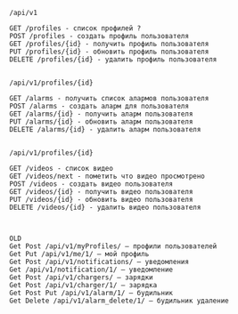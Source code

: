     /api/v1

    GET /profiles - список профилей ?
    POST /profiles - создать профиль пользователя
    GET /profiles/{id} - получить профиль пользователя
    PUT /profiles/{id} - обновить профиль пользователя
    DELETE /profiles/{id} - удалить профиль пользователя


    /api/v1/profiles/{id}

    GET /alarms - получить список алармов пользователя
    POST /alarms - создать аларм для пользователя
    GET /alarms/{id} - получить аларм пользователя
    PUT /alarms/{id} - обновить аларм пользователя
    DELETE /alarms/{id} - удалить аларм пользователя


    /api/v1/profiles/{id}

    GET /videos - список видео
    GET /videos/next - пометить что видео просмотрено
    POST /videos - создать видео пользователя
    GET /videos/{id} - получить видео пользователя
    PUT /videos/{id} - обновить видео пользователя
    DELETE /videos/{id} - удалить видео пользователя



    OLD
    Get Post /api/v1/myProfiles/ — профили пользователей
    Get Put /api/v1/me/1/ — мой профиль
    Get Post /api/v1/notifications/ — уведомления
    Get /api/v1/notification/1/ — уведомление
    Get Post /api/v1/chargers/ — зарядки
    Get Post /api/v1/charger/1/ — зарядка
    Get Post Put /api/v1/alarm/1/ — будильник
    Get Delete /api/v1/alarm_delete/1/ — будильник удаление
